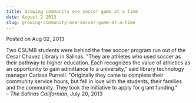 ```yaml
---
title: Growing community one soccer game at a time
date: August 2 2013
slug: growing-community-one-soccer-game-at-a-time
---
```


 



<span class="date">Posted on Aug 02, 2013    </span>
<p>Two CSUMB students were behind the free soccer program run out
of the Cesar Chavez Library in Salinas. &quot;They are athletes who used
soccer as their pathway to higher education. Each recognizes the
value of athletics as an opportunity to gain admittance to a
university,&quot; said library technology manager Carissa Purnell.
&quot;Originally they came to complete their community service hours,
but fell in love with the students, their families and the
community. They took the initiative to apply for grant
funding.&quot;<br>
&#x2013; <em>The Salinas Californian</em>, July 20, 2013</br></p>





 
